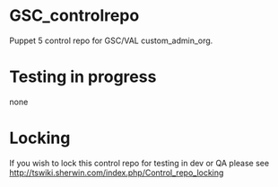 # GSC_controlrepo
Puppet 5 control repo for GSC/VAL custom_admin_org.

# Testing in progress
none


# Locking
If you wish to lock this control repo for testing in dev or QA please see http://tswiki.sherwin.com/index.php/Control_repo_locking

